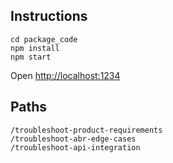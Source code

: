 ## Instructions
```
cd package_code
npm install
npm start
```
Open [http://localhost:1234](http://localhost:1234)

## Paths
```
/troubleshoot-product-requirements
/troubleshoot-abr-edge-cases
/troubleshoot-api-integration
```
